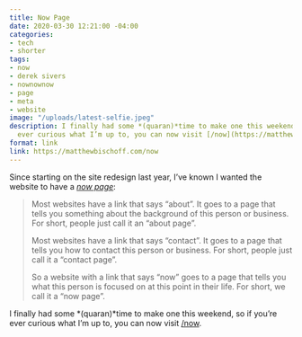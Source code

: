 ```yaml
---
title: Now Page
date: 2020-03-30 12:21:00 -04:00
categories:
- tech
- shorter
tags:
- now
- derek sivers
- nownownow
- page
- meta
- website
image: "/uploads/latest-selfie.jpeg"
description: I finally had some *(quaran)*time to make one this weekend, so if you’re
  ever curious what I’m up to, you can now visit [/now](https://matthewbischoff.com/now).
format: link
link: https://matthewbischoff.com/now
---
```


Since starting on the site redesign last year, I’ve known I wanted the website to have a *[now page](https://nownownow.com/about)*:

> Most websites have a link that says “about”. It goes to a page that tells you something about the background of this person or business. For short, people just call it an “about page”.
> 
> Most websites have a link that says “contact”. It goes to a page that tells you how to contact this person or business. For short, people just call it a “contact page”.
> 
> So a website with a link that says “now” goes to a page that tells you what this person is focused on at this point in their life. For short, we call it a “now page”.

I finally had some *(quaran)*time to make one this weekend, so if you’re ever curious what I’m up to, you can now visit [/now](https://matthewbischoff.com/now).